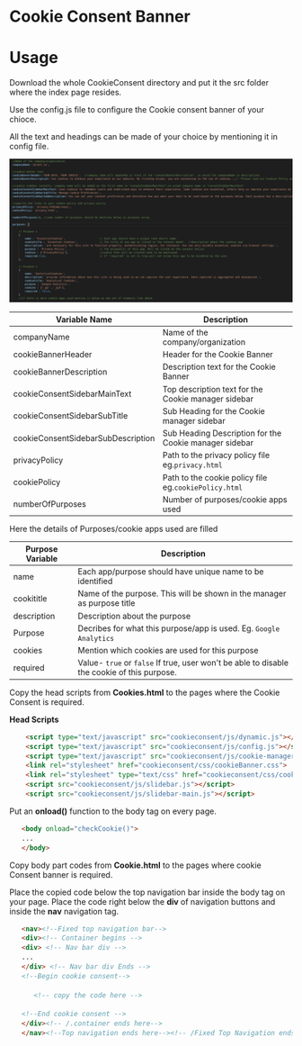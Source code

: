 # Cookie Consent Banner

# Usage

Download the whole CookieConsent directory and put it the src folder where the index page resides.

Use the config.js file to configure the Cookie consent banner of your chioce.

All the text and headings can be made of your choice by mentioning it in config file.

![Screenshot of the config.js file](configScreenshot.png)


| Variable Name | Description |
|---|----|
| companyName | Name of the company/organization |
| cookieBannerHeader | Header for the Cookie Banner |
| cookieBannerDescription | Description text for the Cookie Banner |
| cookieConsentSidebarMainText| Top description text for the Cookie manager sidebar |
| cookieConsentSidebarSubTitle| Sub Heading for the Cookie manager sidebar|
| cookieConsentSidebarSubDescription| Sub Heading Description for the Cookie manager sidebar|
| privacyPolicy| Path to the privacy policy file eg.`privacy.html`|
| cookiePolicy| Path to the cookie policy file eg.`cookiePolicy.html`|
| numberOfPurposes| Number of purposes/cookie apps used|

Here the details of Purposes/cookie apps used are filled


| Purpose Variable| Description |
|---|----|
| name | Each app/purpose should have unique name to be identified |
| cookititle | Name of the purpose. This will be shown in the manager as purpose title|
| description | Description about the purpose|
| Purpose | Decribes for what this purpose/app is used. Eg. `Google Analytics`|
| cookies | Mention which cookies are used for this purpose|
| required | Value- `true` or `false` If true, user won't be able to disable the cookie of this purpose.|



Copy the head scripts from **Cookies.html** to the pages where the Cookie Consent is required.

**Head Scripts**
```html
    <script type="text/javascript" src="cookieconsent/js/dynamic.js"></script>
    <script type="text/javascript" src="cookieconsent/js/config.js"></script>
    <script type="text/javascript" src="cookieconsent/js/cookie-manager.js"></script>
    <link rel="stylesheet" href="cookieconsent/css/cookieBanner.css">
    <link rel="stylesheet" type="text/css" href="cookieconsent/css/cookieSidebar.css" />
    <script src="cookieconsent/js/slidebar.js"></script>
    <script src="cookieconsent/js/slidebar-main.js"></script>
```
Put an **onload()** function to the body tag on every page.
```html
   <body onload="checkCookie()">
   ...
   </body>
```
Copy body part codes from **Cookie.html** to the pages where cookie Consent banner is required.

Place the copied code below the top navigation bar inside the body tag on your page. Place the code right below the **div** of
navigation buttons and inside the **nav** navigation tag.
```html
   <nav><!--Fixed top navigation bar-->
   <div><!-- Container begins --> 
   <div> <!-- Nav bar div -->
   ...
   </div> <!-- Nav bar div Ends -->
   <!--Begin cookie consent-->
      
      <!-- copy the code here -->
   
   <!--End cookie consent -->
   </div><!-- /.container ends here-->
   </nav><!--Top navigation ends here--><!-- /Fixed Top Navigation ends here-->
```





